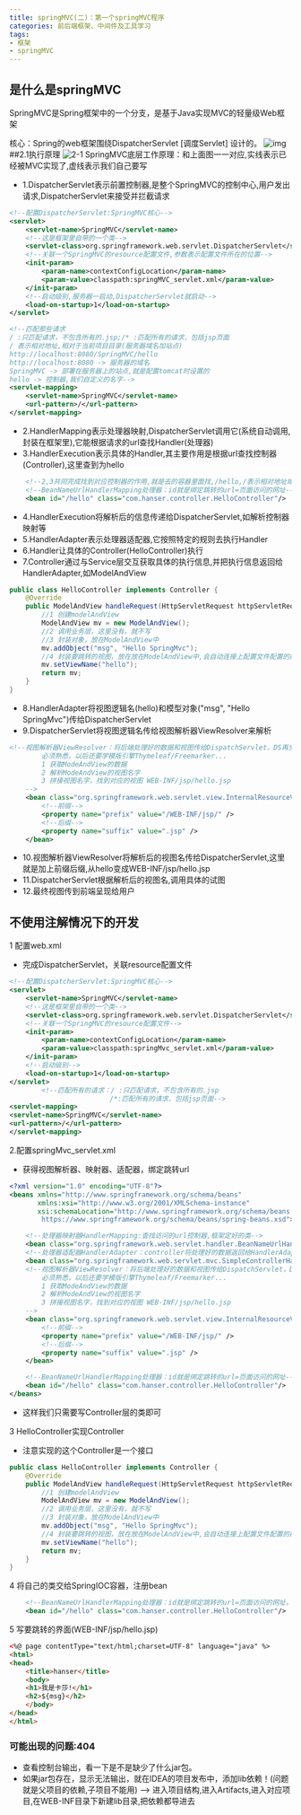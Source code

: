 ```yaml
---
title: springMVC(二)：第一个springMVC程序
categories: 前后端框架、中间件及工具学习
tags:
- 框架 
- springMVC
---
```


## 是什么是springMVC

SpringMVC是Spring框架中的一个分支，是基于Java实现MVC的轻量级Web框架

核心：Spring的web框架围绕DispatcherServlet [调度Servlet] 设计的。
![img](https://hanser373.oss-cn-beijing.aliyuncs.com/img/202304141036483.png)
##2.1执行原理
![2-1](https://hanser373.oss-cn-beijing.aliyuncs.com/img/202304141036682.png)
SpringMVC底层工作原理：和上面图一一对应,实线表示已经被MVC实现了,虚线表示我们自己要写

- 1.DispatcherServlet表示前置控制器,是整个SpringMVC的控制中心,用户发出请求,DispatcherServlet来接受并拦截请求
```xml
<!--配置DispatcherServlet:SpringMVC核心-->
<servlet>
    <servlet-name>SpringMVC</servlet-name>
    <!--这是框架里自带的一个类-->
    <servlet-class>org.springframework.web.servlet.DispatcherServlet</servlet-class>
    <!--关联一个SpringMVC的resource配置文件,参数表示配置文件所在的位置-->
    <init-param>
        <param-name>contextConfigLocation</param-name>
        <param-value>classpath:springMVC_servlet.xml</param-value>
    </init-param>
    <!--启动级别,服务器一启动,DispatcherServlet就启动-->
    <load-on-startup>1</load-on-startup>
</servlet>

<!--匹配那些请求
/ :只匹配请求，不包含所有的.jsp;/* :匹配所有的请求，包括jsp页面
/ 表示相对地址,相对于当前项目目录(服务器域名加站点)
http://localhost:8080/SpringMVC/hello
http://localhost:8080 -> 服务器的域名
SpringMVC -> 部署在服务器上的站点,就是配置tomcat时设置的
hello -> 控制器,我们自定义的名字-->
<servlet-mapping>
    <servlet-name>SpringMVC</servlet-name>
    <url-pattern>/</url-pattern>
</servlet-mapping>
```
- 2.HandlerMapping表示处理器映射,DispatcherServlet调用它(系统自动调用,封装在框架里),它能根据请求的url查找Handler(处理器)
- 3.HandlerExecution表示具体的Handler,其主要作用是根据url查找控制器(Controller),这里查到为hello
```xml
    <!--2,3共同完成找到对应控制器的作用,就是去的容器里面找,/hello,/表示相对地址域名加站点名-->
    <!--BeanNameUrlHandlerMapping处理器：id就是绑定跳转的url=页面访问的网址-->
    <bean id="/hello" class="com.hanser.controller.HelloController"/>
```
- 4.HandlerExecution将解析后的信息传递给DispatcherServlet,如解析控制器映射等
- 5.HandlerAdapter表示处理器适配器,它按照特定的规则去执行Handler
- 6.Handler让具体的Controller(HelloController)执行
- 7.Controller通过与Service层交互获取具体的执行信息,并把执行信息返回给HandlerAdapter,如ModelAndView
```java
public class HelloController implements Controller {
    @Override
    public ModelAndView handleRequest(HttpServletRequest httpServletRequest, HttpServletResponse httpServletResponse) throws Exception {
        //1 创建modelAndView
        ModelAndView mv = new ModelAndView();
        //2 调用业务层，这里没有，就不写
        //3 封装对象，放在ModelAndView中
        mv.addObject("msg", "Hello SpringMvc");
        //4 封装要跳转的视图，放在放在ModelAndView中,会自动连接上配置文件配置的前缀和后缀(WEB-INF/jsp/hello.jsp)
        mv.setViewName("hello");
        return mv;
    }
}
```
- 8.HandlerAdapter将视图逻辑名(hello)和模型对象("msg", "Hello SpringMvc")传给DispatcherServlet
- 9.DispatcherServlet将视图逻辑名传给视图解析器ViewResolver来解析
```xml
<!--视图解析器ViewResolver：将后端处理好的数据和视图传给DispatchServlet，DS再交给ViewResolver先解析一遍，确认无误再传给前端
        必须熟悉，以后还要学模版引擎Thymeleaf/Freemarker...
        1 获取ModeAndView的数据
        2 解析ModeAndView的视图名字
        3 拼接视图名字，找到对应的视图 WEB-INF/jsp/hello.jsp
    -->
    <bean class="org.springframework.web.servlet.view.InternalResourceViewResolver" id="internalResourceViewResolver">
        <!--前缀-->
        <property name="prefix" value="/WEB-INF/jsp/" />
        <!--后缀-->
        <property name="suffix" value=".jsp" />
    </bean>
```
- 10.视图解析器ViewResolver将解析后的视图名传给DispatcherServlet,这里就是加上前缀后缀,从hello变成WEB-INF/jsp/hello.jsp
- 11.DispatcherServlet根据解析后的视图名,调用具体的试图
- 12.最终视图传到前端呈现给用户

## 不使用注解情况下的开发

1 配置web.xml

- 完成DispatcherServlet，关联resource配置文件
```xml
<!--配置DispatcherServlet:SpringMVC核心-->
<servlet>
    <servlet-name>SpringMVC</servlet-name>
    <!--这是框架里自带的一个类-->
    <servlet-class>org.springframework.web.servlet.DispatcherServlet</servlet-class>
    <!--关联一个SpringMVC的resource配置文件-->
    <init-param>
        <param-name>contextConfigLocation</param-name>
        <param-value>classpath:springMvc_servlet.xml</param-value>
    </init-param>
    <!--启动级别-->
    <load-on-startup>1</load-on-startup>
</servlet>
        <!--匹配所有的请求：/ :只匹配请求，不包含所有的.jsp
                         /*:匹配所有的请求，包括jsp页面-->
<servlet-mapping>
<servlet-name>SpringMVC</servlet-name>
<url-pattern>/</url-pattern>
</servlet-mapping>
```
2.配置springMvc_servlet.xml
- 获得视图解析器、映射器、适配器，绑定跳转url
```xml
<?xml version="1.0" encoding="UTF-8"?>
<beans xmlns="http://www.springframework.org/schema/beans"
       xmlns:xsi="http://www.w3.org/2001/XMLSchema-instance"
       xsi:schemaLocation="http://www.springframework.org/schema/beans
        https://www.springframework.org/schema/beans/spring-beans.xsd">

    <!--处理器映射器HandlerMapping:查找访问的url控制器,框架定好的类-->
    <bean class="org.springframework.web.servlet.handler.BeanNameUrlHandlerMapping"/>
    <!--处理器适配器HandlerAdapter：controller将处理好的数据返回给HandlerAdapter,框架定好的类-->
    <bean class="org.springframework.web.servlet.mvc.SimpleControllerHandlerAdapter"/>
    <!--视图解析器ViewResolver：将后端处理好的数据和视图传给DispatchServlet，DS再交给ViewResolver先解析一遍，确认无误再传给前端
        必须熟悉，以后还要学模版引擎Thymeleaf/Freemarker...
        1 获取ModeAndView的数据
        2 解析ModeAndView的视图名字
        3 拼接视图名字，找到对应的视图 WEB-INF/jsp/hello.jsp
    -->
    <bean class="org.springframework.web.servlet.view.InternalResourceViewResolver" id="internalResourceViewResolver">
        <!--前缀-->
        <property name="prefix" value="/WEB-INF/jsp/" />
        <!--后缀-->
        <property name="suffix" value=".jsp" />
    </bean>

    <!--BeanNameUrlHandlerMapping处理器：id就是绑定跳转的url=页面访问的网址-->
    <bean id="/hello" class="com.hanser.controller.HelloController"/>
</beans>
```
- 这样我们只需要写Controller层的类即可

3 HelloController实现Controller
- 注意实现的这个Controller是一个接口
```java
public class HelloController implements Controller {
    @Override
    public ModelAndView handleRequest(HttpServletRequest httpServletRequest, HttpServletResponse httpServletResponse) throws Exception {
        //1 创建modelAndView
        ModelAndView mv = new ModelAndView();
        //2 调用业务层，这里没有，就不写
        //3 封装对象，放在ModelAndView中
        mv.addObject("msg", "Hello SpringMvc");
        //4 封装要跳转的视图，放在放在ModelAndView中,会自动连接上配置文件配置的前缀和后缀(WEB-INF/jsp/hello.jsp)
        mv.setViewName("hello");
        return mv;
    }
}
```
4 将自己的类交给SpringIOC容器，注册bean
```xml
    <!--BeanNameUrlHandlerMapping处理器：id就是绑定跳转的url=页面访问的网址，必须带'/'，/表示相对地址(域名加站点名)-->
    <bean id="/hello" class="com.hanser.controller.HelloController"/>
```
5 写要跳转的界面(WEB-INF/jsp/hello.jsp)
```html
<%@ page contentType="text/html;charset=UTF-8" language="java" %>
<html>
<head>
    <title>hanser</title>
    <body>
    <h1>我是卡莎!</h1>
    <h2>${msg}</h2>
    </body>
</head>
</html>
```
### 可能出现的问题:404

- 查看控制台输出，看一下是不是缺少了什么jar包。
- 如果jar包存在，显示无法输出，就在IDEA的项目发布中，添加lib依赖！(问题就是父项目的依赖,子项目不能用)
--> 进入项目结构,进入Artifacts,进入对应项目,在WEB-INF目录下新建lib目录,把依赖都导进去

